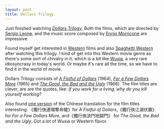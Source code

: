 ```yaml
---
layout: post
title: Dollars Trilogy
---
```


Just finished watching *[Dollars Trilogy](https://en.wikipedia.org/wiki/Dollars_Trilogy)*. Both the films, which are directed by [Sergio Leone](https://en.wikipedia.org/wiki/Sergio_Leone), and the music score composed by [Ennio Morricone](https://en.wikipedia.org/wiki/Ennio_Morricone) are impressive.

Found myself get interested in [Western](https://en.wikipedia.org/wiki/Western_(genre)) films and also [Spaghetti Western](https://en.wikipedia.org/wiki/Spaghetti_Western) after watching this trilogy. I kind of get into this Western movie genre as there's some sort of chivalry in it, which is a bit like [Wuxia](https://en.wikipedia.org/wiki/Wuxia), a very rare idiosyncrasy in today's world. Or maybe it's rare all the time, so we have to find it in the world of movie. 

Dollars Trilogy consists of  *[A Fistful of Dollars](https://en.wikipedia.org/wiki/A_Fistful_of_Dollars)* (1964), *[For a Few Dollars More](https://en.wikipedia.org/wiki/For_a_Few_Dollars_More)* (1965) and *[The Good, the Bad and the Ugly](https://en.wikipedia.org/wiki/The_Good,_the_Bad_and_the_Ugly)* (1966). The film titles are clever, are are the quotes, like: *If you work for a living, why do you kill yourself working?*

Also found [one version](https://zh.wikipedia.org/wiki/%E7%84%A1%E5%90%8D%E5%AE%A2%E4%B8%89%E9%83%A8%E6%9B%B2) of the Chinese translation for the film titles interesting: 《獨行俠連環奪命槍》for *A Fistful of Dollars*,《獨行俠江湖伏霸》 for *For a Few Dollars More*, and《獨行俠決鬥地獄門》 for *The Good, the Bad and the Ugly*. Got a lot of Wuxia or Western flavor.
